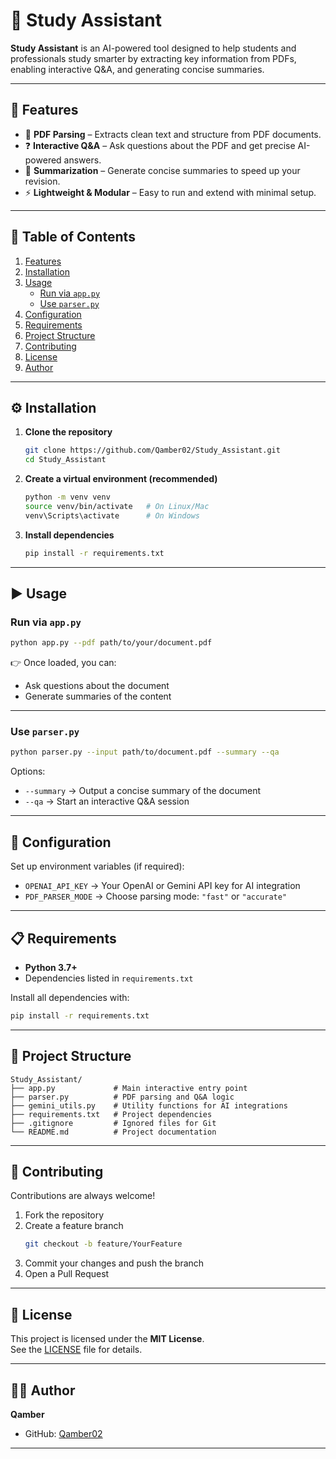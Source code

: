 # 📘 Study Assistant

**Study Assistant** is an AI-powered tool designed to help students and professionals study smarter by extracting key information from PDFs, enabling interactive Q&A, and generating concise summaries.

---

## 🚀 Features

- 📂 **PDF Parsing** – Extracts clean text and structure from PDF documents.  
- ❓ **Interactive Q&A** – Ask questions about the PDF and get precise AI-powered answers.  
- 📝 **Summarization** – Generate concise summaries to speed up your revision.  
- ⚡ **Lightweight & Modular** – Easy to run and extend with minimal setup.  

---

## 📑 Table of Contents

1. [Features](#-features)  
2. [Installation](#-installation)  
3. [Usage](#-usage)  
   - [Run via `app.py`](#run-via-apppy)  
   - [Use `parser.py`](#use-parserpy)  
4. [Configuration](#-configuration)  
5. [Requirements](#-requirements)  
6. [Project Structure](#-project-structure)  
7. [Contributing](#-contributing)  
8. [License](#-license)  
9. [Author](#-author)

---

## ⚙️ Installation

1. **Clone the repository**
   ```bash
   git clone https://github.com/Qamber02/Study_Assistant.git
   cd Study_Assistant
   ```

2. **Create a virtual environment (recommended)**
   ```bash
   python -m venv venv
   source venv/bin/activate   # On Linux/Mac
   venv\Scripts\activate      # On Windows
   ```

3. **Install dependencies**
   ```bash
   pip install -r requirements.txt
   ```

---

## ▶️ Usage

### Run via `app.py`
```bash
python app.py --pdf path/to/your/document.pdf
```

👉 Once loaded, you can:  
- Ask questions about the document  
- Generate summaries of the content  

---

### Use `parser.py`
```bash
python parser.py --input path/to/document.pdf --summary --qa
```

Options:  
- `--summary` → Output a concise summary of the document  
- `--qa` → Start an interactive Q&A session  

---

## 🔧 Configuration

Set up environment variables (if required):

- `OPENAI_API_KEY` → Your OpenAI or Gemini API key for AI integration  
- `PDF_PARSER_MODE` → Choose parsing mode: `"fast"` or `"accurate"`  

---

## 📋 Requirements

- **Python 3.7+**  
- Dependencies listed in `requirements.txt`  

Install all dependencies with:
```bash
pip install -r requirements.txt
```

---

## 📂 Project Structure

```
Study_Assistant/
├── app.py             # Main interactive entry point
├── parser.py          # PDF parsing and Q&A logic
├── gemini_utils.py    # Utility functions for AI integrations
├── requirements.txt   # Project dependencies
├── .gitignore         # Ignored files for Git
└── README.md          # Project documentation
```

---

## 🤝 Contributing

Contributions are always welcome!  

1. Fork the repository  
2. Create a feature branch  
   ```bash
   git checkout -b feature/YourFeature
   ```
3. Commit your changes and push the branch  
4. Open a Pull Request  

---

## 📜 License

This project is licensed under the **MIT License**.  
See the [LICENSE](LICENSE) file for details.  

---

## 👨‍💻 Author

**Qamber**  
- GitHub: [Qamber02](https://github.com/Qamber02)    

---
